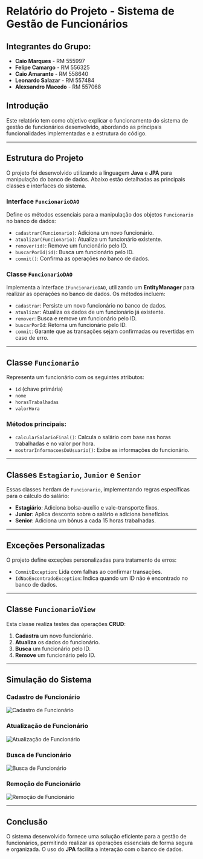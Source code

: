 # Relatório do Projeto - Sistema de Gestão de Funcionários

## Integrantes do Grupo:
- **Caio Marques** - RM 555997
- **Felipe Camargo** - RM 556325
- **Caio Amarante** - RM 558640
- **Leonardo Salazar** - RM 557484
- **Alexsandro Macedo** - RM 557068

## Introdução
Este relatório tem como objetivo explicar o funcionamento do sistema de gestão de funcionários desenvolvido, abordando as principais funcionalidades implementadas e a estrutura do código.

---

## Estrutura do Projeto
O projeto foi desenvolvido utilizando a linguagem **Java** e **JPA** para manipulação do banco de dados. Abaixo estão detalhadas as principais classes e interfaces do sistema.

### Interface `FuncionarioDAO`
Define os métodos essenciais para a manipulação dos objetos `Funcionario` no banco de dados:

- `cadastrar(Funcionario)`: Adiciona um novo funcionário.
- `atualizar(Funcionario)`: Atualiza um funcionário existente.
- `remover(id)`: Remove um funcionário pelo ID.
- `buscarPorId(id)`: Busca um funcionário pelo ID.
- `commit()`: Confirma as operações no banco de dados.

### Classe `FuncionarioDAO`
Implementa a interface `IFuncionarioDAO`, utilizando um **EntityManager** para realizar as operações no banco de dados. Os métodos incluem:

- `cadastrar`: Persiste um novo funcionário no banco de dados.
- `atualizar`: Atualiza os dados de um funcionário já existente.
- `remover`: Busca e remove um funcionário pelo ID.
- `buscarPorId`: Retorna um funcionário pelo ID.
- `commit`: Garante que as transações sejam confirmadas ou revertidas em caso de erro.

---

## Classe `Funcionario`
Representa um funcionário com os seguintes atributos:

- `id` (chave primária)
- `nome`
- `horasTrabalhadas`
- `valorHora`

### Métodos principais:
- `calcularSalarioFinal()`: Calcula o salário com base nas horas trabalhadas e no valor por hora.
- `mostrarInformacoesDoUsuario()`: Exibe as informações do funcionário.

---

## Classes `Estagiario`, `Junior` e `Senior`
Essas classes herdam de `Funcionario`, implementando regras específicas para o cálculo do salário:

- **Estagiário**: Adiciona bolsa-auxílio e vale-transporte fixos.
- **Junior**: Aplica desconto sobre o salário e adiciona benefícios.
- **Senior**: Adiciona um bônus a cada 15 horas trabalhadas.

---

## Exceções Personalizadas
O projeto define exceções personalizadas para tratamento de erros:

- `CommitException`: Lida com falhas ao confirmar transações.
- `IdNaoEncontradoException`: Indica quando um ID não é encontrado no banco de dados.

---

## Classe `FuncionarioView`
Esta classe realiza testes das operações **CRUD**:
1. **Cadastra** um novo funcionário.
2. **Atualiza** os dados do funcionário.
3. **Busca** um funcionário pelo ID.
4. **Remove** um funcionário pelo ID.

---

## Simulação do Sistema

### Cadastro de Funcionário
![Cadastro de Funcionário](FOTO)

### Atualização de Funcionário
![Atualização de Funcionário](FOTO)

### Busca de Funcionário
![Busca de Funcionário](FOTO)

### Remoção de Funcionário
![Remoção de Funcionário](FOTO)

---

## Conclusão
O sistema desenvolvido fornece uma solução eficiente para a gestão de funcionários, permitindo realizar as operações essenciais de forma segura e organizada. O uso do **JPA** facilita a interação com o banco de dados.
